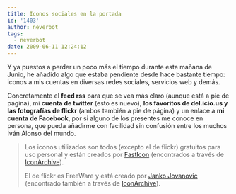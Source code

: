 ```yaml
---
title: Iconos sociales en la portada
id: '1403'
author: neverbot
tags:
  - neverbot
date: 2009-06-11 12:24:12
---
```


Y ya puestos a perder un poco más el tiempo durante esta mañana de Junio, he añadido algo que estaba pendiente desde hace bastante tiempo: iconos a mis cuentas en diversas redes sociales, servicios web y demás.

Concretamente el **feed rss** para que se vea más claro (aunque está a pie de página), mi **cuenta de twitter** (esto es nuevo), **los favoritos de del.icio.us y las fotografías de flickr** (ambos también a pie de página) y un enlace a **mi cuenta de Facebook**, por si alguno de los presentes me conoce en persona, que pueda añadirme con facilidad sin confusión entre los muchos Iván Alonso del mundo.

> Los iconos utilizados son todos (excepto el de flickr) gratuitos para uso personal y están creados por [FastIcon](http://www.fasticon.com/) (encontrados a través de [IconArchive](http://www.iconarchive.com/category/social-network/web-2-icons-by-fasticon.html)).
> 
> El de flickr es FreeWare y está creado por [Janko Jovanovic](http://www.jankoatwarpspeed.com/) (encontrado también a través de [IconArchive](http://www.iconarchive.com/show/handycons-2-icons-by-jankoatwarpspeed/flickr-icon.html)).